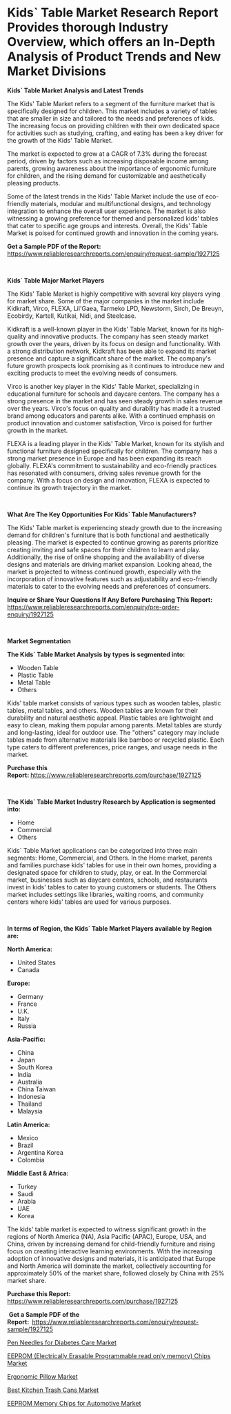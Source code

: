 <p><h1>Kids` Table Market Research Report Provides thorough Industry Overview, which offers an In-Depth Analysis of Product Trends and New Market Divisions</h1></p><p><strong>Kids` Table Market Analysis and Latest Trends</strong></p>
<p><p>The Kids' Table Market refers to a segment of the furniture market that is specifically designed for children. This market includes a variety of tables that are smaller in size and tailored to the needs and preferences of kids. The increasing focus on providing children with their own dedicated space for activities such as studying, crafting, and eating has been a key driver for the growth of the Kids' Table Market.</p><p>The market is expected to grow at a CAGR of 7.3% during the forecast period, driven by factors such as increasing disposable income among parents, growing awareness about the importance of ergonomic furniture for children, and the rising demand for customizable and aesthetically pleasing products. </p><p>Some of the latest trends in the Kids' Table Market include the use of eco-friendly materials, modular and multifunctional designs, and technology integration to enhance the overall user experience. The market is also witnessing a growing preference for themed and personalized kids' tables that cater to specific age groups and interests. Overall, the Kids' Table Market is poised for continued growth and innovation in the coming years.</p></p>
<p><strong>Get a Sample PDF of the Report:&nbsp;</strong> <a href="https://www.reliableresearchreports.com/enquiry/request-sample/1927125">https://www.reliableresearchreports.com/enquiry/request-sample/1927125</a></p>
<p>&nbsp;</p>
<p><strong>Kids` Table Major Market Players</strong></p>
<p><p>The Kids' Table Market is highly competitive with several key players vying for market share. Some of the major companies in the market include Kidkraft, Virco, FLEXA, Lil'Gaea, Tarmeko LPD, Newstorm, Sirch, De Breuyn, Ecobirdy, Kartell, Kutikai, Nidi, and Steelcase.</p><p>Kidkraft is a well-known player in the Kids' Table Market, known for its high-quality and innovative products. The company has seen steady market growth over the years, driven by its focus on design and functionality. With a strong distribution network, Kidkraft has been able to expand its market presence and capture a significant share of the market. The company's future growth prospects look promising as it continues to introduce new and exciting products to meet the evolving needs of consumers.</p><p>Virco is another key player in the Kids' Table Market, specializing in educational furniture for schools and daycare centers. The company has a strong presence in the market and has seen steady growth in sales revenue over the years. Virco's focus on quality and durability has made it a trusted brand among educators and parents alike. With a continued emphasis on product innovation and customer satisfaction, Virco is poised for further growth in the market.</p><p>FLEXA is a leading player in the Kids' Table Market, known for its stylish and functional furniture designed specifically for children. The company has a strong market presence in Europe and has been expanding its reach globally. FLEXA's commitment to sustainability and eco-friendly practices has resonated with consumers, driving sales revenue growth for the company. With a focus on design and innovation, FLEXA is expected to continue its growth trajectory in the market.</p></p>
<p>&nbsp;</p>
<p><strong>What Are The Key Opportunities For Kids` Table Manufacturers?</strong></p>
<p><p>The Kids' Table market is experiencing steady growth due to the increasing demand for children's furniture that is both functional and aesthetically pleasing. The market is expected to continue growing as parents prioritize creating inviting and safe spaces for their children to learn and play. Additionally, the rise of online shopping and the availability of diverse designs and materials are driving market expansion. Looking ahead, the market is projected to witness continued growth, especially with the incorporation of innovative features such as adjustability and eco-friendly materials to cater to the evolving needs and preferences of consumers.</p></p>
<p><strong>Inquire or Share Your Questions If Any Before Purchasing This Report:</strong> <a href="https://www.reliableresearchreports.com/enquiry/pre-order-enquiry/1927125">https://www.reliableresearchreports.com/enquiry/pre-order-enquiry/1927125</a></p>
<p>&nbsp;</p>
<p><strong>Market Segmentation</strong></p>
<p><strong>The Kids` Table Market Analysis by types is segmented into:</strong></p>
<p><ul><li>Wooden Table</li><li>Plastic Table</li><li>Metal Table</li><li>Others</li></ul></p>
<p><p>Kids' table market consists of various types such as wooden tables, plastic tables, metal tables, and others. Wooden tables are known for their durability and natural aesthetic appeal. Plastic tables are lightweight and easy to clean, making them popular among parents. Metal tables are sturdy and long-lasting, ideal for outdoor use. The "others" category may include tables made from alternative materials like bamboo or recycled plastic. Each type caters to different preferences, price ranges, and usage needs in the market.</p></p>
<p><strong>Purchase this Report:&nbsp;</strong><a href="https://www.reliableresearchreports.com/purchase/1927125">https://www.reliableresearchreports.com/purchase/1927125</a></p>
<p>&nbsp;</p>
<p><strong>The Kids` Table Market Industry Research by Application is segmented into:</strong></p>
<p><ul><li>Home</li><li>Commercial</li><li>Others</li></ul></p>
<p><p>Kids` Table Market applications can be categorized into three main segments: Home, Commercial, and Others. In the Home market, parents and families purchase kids' tables for use in their own homes, providing a designated space for children to study, play, or eat. In the Commercial market, businesses such as daycare centers, schools, and restaurants invest in kids' tables to cater to young customers or students. The Others market includes settings like libraries, waiting rooms, and community centers where kids' tables are used for various purposes.</p></p>
<p>&nbsp;</p>
<p><strong>In terms of Region, the Kids` Table Market Players available by Region are:</strong></p>
<p>
    <p> <strong> North America: </strong>
        <ul>
            <li>United States</li>
            <li>Canada</li>
        </ul>
        </p> 
    <p> <strong> Europe: </strong>
        <ul>
            <li>Germany</li>
            <li>France</li>
            <li>U.K.</li>
            <li>Italy</li>
            <li>Russia</li>
        </ul>
        </p> 
    <p> <strong> Asia-Pacific: </strong>
        <ul>
            <li>China</li>
            <li>Japan</li>
            <li>South Korea</li>
            <li>India</li>
            <li>Australia</li>
            <li>China Taiwan</li>
            <li>Indonesia</li>
            <li>Thailand</li>
            <li>Malaysia</li>
        </ul>
        </p> 
    <p> <strong> Latin America: </strong>
        <ul>
            <li>Mexico</li>
            <li>Brazil</li>
            <li>Argentina Korea</li>
            <li>Colombia</li>
        </ul>
        </p> 
    <p> <strong> Middle East & Africa: </strong>
        <ul>
            <li>Turkey</li>
            <li>Saudi</li>
            <li>Arabia</li>
            <li>UAE</li>
            <li>Korea</li>
        </ul>
    </p>
    </p>
<p><p>The kids' table market is expected to witness significant growth in the regions of North America (NA), Asia Pacific (APAC), Europe, USA, and China, driven by increasing demand for child-friendly furniture and rising focus on creating interactive learning environments. With the increasing adoption of innovative designs and materials, it is anticipated that Europe and North America will dominate the market, collectively accounting for approximately 50% of the market share, followed closely by China with 25% market share.</p></p>
<p><strong>Purchase this Report: </strong><a href="https://www.reliableresearchreports.com/purchase/1927125">https://www.reliableresearchreports.com/purchase/1927125</a></p>
<p>&nbsp;<strong>Get a Sample PDF of the Report:&nbsp;&nbsp;</strong><a href="https://www.reliableresearchreports.com/enquiry/request-sample/1927125">https://www.reliableresearchreports.com/enquiry/request-sample/1927125</a></p>
<p><strong></strong></p>
<p><p><a href="https://scarlet-rocket-c63.notion.site/Decoding-the-Pen-Needles-for-Diabetes-Care-Market-A-Deep-Dive-into-the-Latest-Market-Trends-Market-66acccaab3664f86839263a9e77457cc">Pen Needles for Diabetes Care Market</a></p><p><a href="https://zircon-bluebell-299.notion.site/EEPROM-Electrically-Erasable-Programmable-read-only-memory-Chips-Market-Provides-Detailed-Segmenta-143c539af5b94b3aa886d3b0a5d335ac">EEPROM (Electrically Erasable Programmable read only memory) Chips Market</a></p><p><a href="https://view.publitas.com/reportprime-1/ergonomic-pillow-market-size-evaluating-its-market-trends-growth-and-projections-2024-2031/">Ergonomic Pillow Market</a></p><p><a href="https://view.publitas.com/reportprime-1/best-kitchen-trash-cans-market-growth-market-trends-covid-19-impact-and-forecasts-for-period-from-2024-2031/">Best Kitchen Trash Cans Market</a></p><p><a href="https://fearless-okapi-6c8.notion.site/Global-EEPROM-Memory-Chips-for-Automotive-Market-Size-and-Market-Trends-Insights-and-Projections-fr-28ac8674571b4a0fbee4c4681cf02f82">EEPROM Memory Chips for Automotive Market</a></p></p>